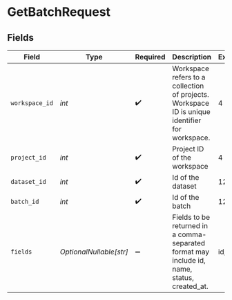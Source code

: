 # GetBatchRequest


## Fields

| Field                                                                                          | Type                                                                                           | Required                                                                                       | Description                                                                                    | Example                                                                                        |
| ---------------------------------------------------------------------------------------------- | ---------------------------------------------------------------------------------------------- | ---------------------------------------------------------------------------------------------- | ---------------------------------------------------------------------------------------------- | ---------------------------------------------------------------------------------------------- |
| `workspace_id`                                                                                 | *int*                                                                                          | :heavy_check_mark:                                                                             | Workspace refers to a collection of projects. Workspace ID is unique identifier for workspace. | 4                                                                                              |
| `project_id`                                                                                   | *int*                                                                                          | :heavy_check_mark:                                                                             | Project ID of the workspace                                                                    | 4                                                                                              |
| `dataset_id`                                                                                   | *int*                                                                                          | :heavy_check_mark:                                                                             | Id of the dataset                                                                              | 121                                                                                            |
| `batch_id`                                                                                     | *int*                                                                                          | :heavy_check_mark:                                                                             | Id of the batch                                                                                | 121                                                                                            |
| `fields`                                                                                       | *OptionalNullable[str]*                                                                        | :heavy_minus_sign:                                                                             | Fields to be returned in a comma-separated format may include id, name, status, created_at.    | id,name                                                                                        |
